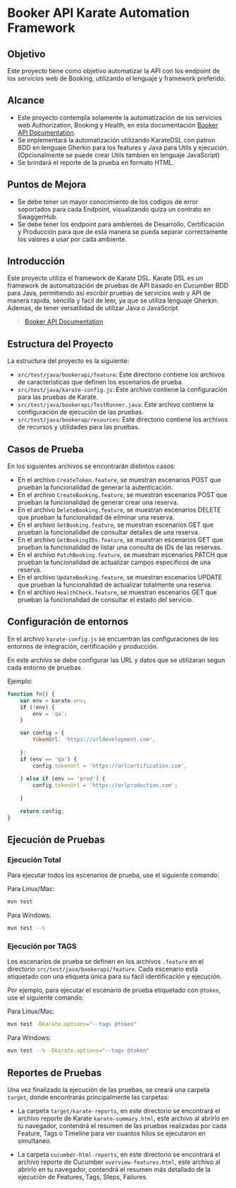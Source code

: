 # Booker API Karate Automation Framework

## Objetivo

Este proyecto tiene como objetivo automatizar la API con los endpoint de los servicios web de Booking, utilizando el lenguaje y framework preferido.

## Alcance 

- Este proyecto contempla solamente la automatización de los servicios web Authorization, Booking y Health, en esta documentación [Booker API Documentation](https://restful-booker.herokuapp.com/apidoc/index.html).
- Se implementará la automatización utilizando KarateDSL con patron BDD en lenguaje Gherkin para los features y Java para Utils y ejecución. (Opcionalmente se puede crear Utils tambien en lenguaje JavaScript)
- Se brindará el reporte de la prueba en formato HTML.

## Puntos de Mejora

- Se debe tener un mayor conocimiento de los codigos de error soportados para cada Endpoint, visualizando quiza un contrato en SwaggerHub.
- Se debe tener los endpoint para ambientes de Desarrollo, Certificación y Producción para que de esta manera se pueda separar correctamente los valores a usar por cada ambiente.

## Introducción

Este proyecto utiliza el framework de Karate DSL. Karate DSL es un framework de automatización de pruebas de API basado en Cucumber BDD para Java, permitiendo así escribir pruebas de servicios web y API de manera rapida, sencilla y facil de leer, ya que se utiliza lenguaje Gherkin. Ademas, de tener versatilidad de utilizar Java o JavaScript

> [Booker API Documentation](https://restful-booker.herokuapp.com/apidoc/index.html)


## Estructura del Proyecto

La estructura del proyecto es la siguiente:

- `src/test/java/bookerapi/feature`: Este directorio contiene los archivos de características que definen los escenarios de prueba.
- `src/test/java/karate-config.js`: Este archivo contiene la configuración para las pruebas de Karate.
- `src/test/java/bookerapi/TestRunner.java`: Este archivo contiene la configuración de ejecución de las pruebas.
- `src/test/java/bookerap/resources`: Este directorio contiene los archivos de recursos y utilidades para las pruebas.

## Casos de Prueba

  En los siguientes archivos se encontrarán distintos casos:
   
   - En el archivo `CreateToken.feature`, se muestran escenarios POST que prueban la funcionalidad de generar la autenticación.
   - En el archivo `CreateBooking.feature`, se muestran escenarios POST que prueban la funcionalidad de generar crear una reserva.
   - En el archivo `DeleteBooking.feature`, se muestran escenarios DELETE que prueban la funcionalidad de eliminar una reserva.
   - En el archivo `GetBooking.feature`, se muestran escenarios GET que prueban la funcionalidad de consultar detalles de una reserva.
   - En el archivo `GetBookingIDs.feature`, se muestran escenarios GET que prueban la funcionalidad de listar una consulta de IDs de las reservas.
   - En el archivo `PatchBooking.feature`, se muestran escenarios PATCH que prueban la funcionalidad de actualizar campos especificos de una reserva.
   - En el archivo `UpdateBooking.feature`, se muestran escenarios UPDATE que prueban la funcionalidad de actualizar totalmente una reserva.
   - En el archivo `HealthCheck.feature`, se muestran escenarios GET que prueban la funcionalidad de consultar el estado del servicio.

## Configuración de entornos

  En el archivo `karate-config.js` se encuentran las configuraciones de los entornos de integración, certificación y producción.

  En este archivo se debe configurar las URL y datos que se utilizaran segun cada entorno de pruebas

  Ejemplo:
  ```javascript
  function fn() {
      var env = karate.env; 
      if (!env) {
          env = 'qa'; 
      }
  
      var config = { 
          tokenUrl: 'https://urldevelopment.com',
        
      };
      if (env == 'qa') {
          config.tokenUrl = 'https://urlcertification.com',
     
      } else if (env == 'prod') {
          config.tokenUrl = 'https://urlproduction.com';

      }
      
      return config;
  }
  ```

## Ejecución de Pruebas

### Ejecución Total 

Para ejecutar todos los escenarios de prueba, use el siguiente comando:

Para Linux/Mac:
```bash
mvn test
```

Para Windows:
```bash
mvn test --%
```

### Ejecución por TAGS 

Los escenarios de prueba se definen en los archivos `.feature` en el directorio `src/test/java/bookerapi/feature`. Cada escenario está etiquetado con una etiqueta única para su fácil identificación y ejecución.

Por ejemplo, para ejecutar el escenario de prueba etiquetado con `@token`, use el siguiente comando:

Para Linux/Mac:
```bash
mvn test -Dkarate.options="--tags @token"
```

Para Windows:
```bash
mvn test --% -Dkarate.options="--tags @token"
```

## Reportes de Pruebas

Una vez finalizado la ejecución de las pruebas, se creará una carpeta `target`, donde encontrarás principalmente las carpetas:

- La carpeta `target/karate-reports`, en este directorio se encontrará el archivo reporte de Karate `karate-summary.html`, este archivo al abrirlo en tu navegador, contendrá el resumen de las pruebas realizadas por cada Feature, Tags o Timeline para ver cuantos hilos se ejecutaron en simultaneo.

- La carpeta `cucumber-html-reports`, en este directorio se encontrará el archivo reporte de Cucumber `overview-features.html`, este archivo al abrirlo en tu navegador, contendrá el resumen más detallado de la ejecución de Features, Tags, Steps, Failures. 
